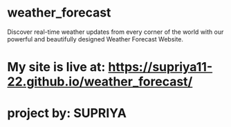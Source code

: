 # weather_forecast
Discover real-time weather updates from every corner of the world with our powerful and beautifully designed Weather Forecast Website. 
# My site is live at:  https://supriya11-22.github.io/weather_forecast/
# project by: SUPRIYA
